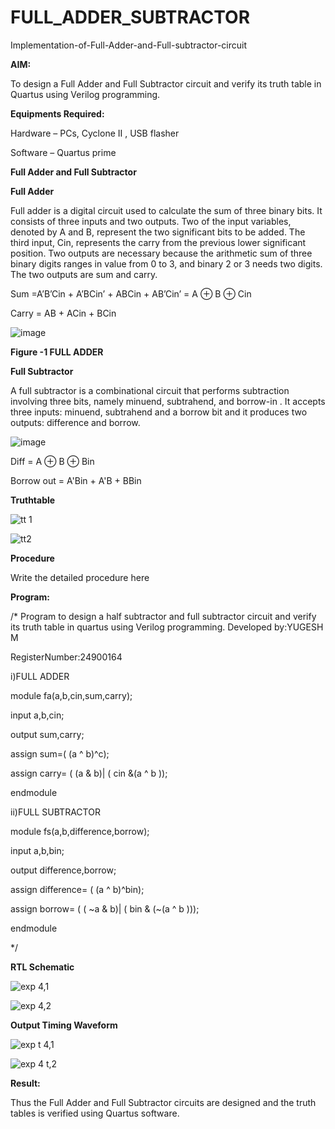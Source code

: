 # FULL_ADDER_SUBTRACTOR

Implementation-of-Full-Adder-and-Full-subtractor-circuit

**AIM:**

To design a Full Adder and Full Subtractor circuit and verify its truth table in Quartus using Verilog programming.

**Equipments Required:**

Hardware – PCs, Cyclone II , USB flasher

Software – Quartus prime

**Full Adder and Full Subtractor**

**Full Adder**

Full adder is a digital circuit used to calculate the sum of three binary bits. It consists of three inputs and two outputs. Two of the input variables, denoted by A and B, represent the two significant bits to be added. The third input, Cin, represents the carry from the previous lower significant position. Two outputs are necessary because the arithmetic sum of three binary digits ranges in value from 0 to 3, and binary 2 or 3 needs two digits. The two outputs are sum and carry.

Sum =A’B’Cin + A’BCin’ + ABCin + AB’Cin’ = A ⊕ B ⊕ Cin 

Carry = AB + ACin + BCin

![image](https://github.com/naavaneetha/FULL_ADDER_SUBTRACTOR/assets/154305477/0f30ba51-5ffb-4198-845f-18e054f675e7)

**Figure -1 FULL ADDER**

**Full Subtractor**

A full subtractor is a combinational circuit that performs subtraction involving three bits, namely minuend, subtrahend, and borrow-in . It accepts three inputs: minuend, subtrahend and a borrow bit and it produces two outputs: difference and borrow.

![image](https://github.com/naavaneetha/FULL_ADDER_SUBTRACTOR/assets/154305477/02b24f51-ab51-4304-9ad6-7b81ffc1ead5)

Diff = A ⊕ B ⊕ Bin 

Borrow out = A'Bin + A'B + BBin

**Truthtable**

![tt 1](https://github.com/user-attachments/assets/74ddf1d8-a8e4-4b48-a541-ed8b8c77d36f)


![tt2](https://github.com/user-attachments/assets/5be0a712-b664-4230-a407-974f385a17ac)



**Procedure**

Write the detailed procedure here

**Program:**

/* Program to design a half subtractor and full subtractor circuit and verify its truth table in quartus using Verilog programming. Developed by:YUGESH M


RegisterNumber:24900164


i)FULL ADDER



module fa(a,b,cin,sum,carry);


input a,b,cin;


output sum,carry;


assign sum=( (a ^ b)^c);


assign carry= ( (a & b)| ( cin &(a ^ b ));


endmodule






ii)FULL SUBTRACTOR



module fs(a,b,difference,borrow);


input a,b,bin;


output difference,borrow;


assign difference= ( (a ^ b)^bin);


assign borrow= ( ( ~a & b)| ( bin & (~(a ^ b )));


endmodule




*/

**RTL Schematic**

![exp 4,1](https://github.com/user-attachments/assets/b49d7417-d4b2-46c1-a927-86e526e65d6a)



![exp 4,2](https://github.com/user-attachments/assets/5f41e2bd-8846-4e86-8af4-0a9211682988)


**Output Timing Waveform**

![exp t 4,1](https://github.com/user-attachments/assets/fa387592-21b2-4551-9c69-7f9870a44a9d)


![exp 4 t,2](https://github.com/user-attachments/assets/b6e73ae7-6c7a-4019-bdf9-e648aeeee082)



**Result:**

Thus the Full Adder and Full Subtractor circuits are designed and the truth tables is verified using Quartus software.



